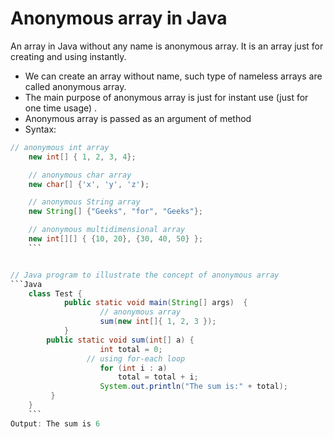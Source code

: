 # Anonymous array in Java
An array in Java without any name is anonymous array. It is an array just for creating and using instantly.
- We can create an array without name, such type of nameless arrays are called anonymous array.
- The main purpose of anonymous array is just for instant use (just for one time usage) .
- Anonymous array is passed as an argument of method
- Syntax:
```Java
// anonymous int array 
	new int[] { 1, 2, 3, 4};  

	// anonymous char array 
	new char[] {'x', 'y', 'z'); 

	// anonymous String array
	new String[] {"Geeks", "for", "Geeks"}; 

	// anonymous multidimensional array
	new int[][] { {10, 20}, {30, 40, 50} };
	```


// Java program to illustrate the concept of anonymous array
```Java
	class Test { 
    		public static void main(String[] args)  { 
          			// anonymous array 
          			sum(new int[]{ 1, 2, 3 }); 
    		} 
   		public static void sum(int[] a) { 
        			int total = 0; 
       			 // using for-each loop 
        			for (int i : a)  
            			total = total + i; 
        			System.out.println("The sum is:" + total); 
   		 } 
	}
	```
Output: The sum is 6






 


